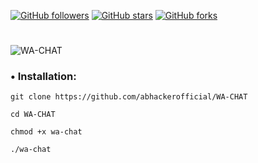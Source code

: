 [![GitHub followers](https://img.shields.io/github/followers/abhackerofficial.svg?style=social)](https://github.com/abhackerofficial)
[![GitHub stars](https://img.shields.io/github/stars/abhackerofficial/WA-CHAT.svg?style=social)](https://github.com/abhackerofficial)
[![GitHub forks](https://img.shields.io/github/forks/abhackerofficial/WA-CHAT.svg?style=social)](https://github.com/abhackerofficial)
#
![WA-CHAT](https://user-images.githubusercontent.com/63346676/86318550-e0e89a80-bc4f-11ea-989f-c73443525256.png)

### • Installation:

```
git clone https://github.com/abhackerofficial/WA-CHAT

cd WA-CHAT

chmod +x wa-chat

./wa-chat
```
